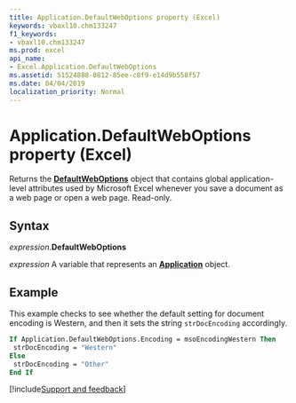 ```yaml
---
title: Application.DefaultWebOptions property (Excel)
keywords: vbaxl10.chm133247
f1_keywords:
- vbaxl10.chm133247
ms.prod: excel
api_name:
- Excel.Application.DefaultWebOptions
ms.assetid: 51524888-0812-85ee-c8f9-e14d9b558f57
ms.date: 04/04/2019
localization_priority: Normal
---
```



# Application.DefaultWebOptions property (Excel)

Returns the **[DefaultWebOptions](Excel.DefaultWebOptions.md)** object that contains global application-level attributes used by Microsoft Excel whenever you save a document as a web page or open a web page. Read-only.


## Syntax

_expression_.**DefaultWebOptions**

_expression_ A variable that represents an **[Application](Excel.Application(object).md)** object.


## Example

This example checks to see whether the default setting for document encoding is Western, and then it sets the string  `strDocEncoding` accordingly.

```vb
If Application.DefaultWebOptions.Encoding = msoEncodingWestern Then 
 strDocEncoding = "Western" 
Else 
 strDocEncoding = "Other" 
End If
```



[!include[Support and feedback](~/includes/feedback-boilerplate.md)]